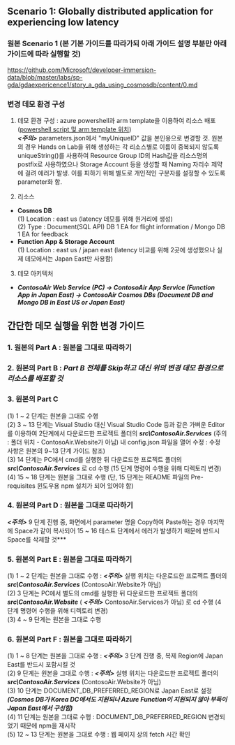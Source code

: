 ## Scenario 1: Globally distributed application for experiencing low latency

### 원본 Scenario 1 (본 기본 가이드를 따라가되 아래 가이드 설명 부분만 아래 가이드에 따라 실행할 것)
https://github.com/Microsoft/developer-immersion-data/blob/master/labs/sp-gda/gdaexpericence1/story_a_gda_using_cosmosdb/content/0.md

### 변경 데모 환경 구성
1. 데모 환경 구성 : azure powershell과 arm template을 이용하여 리소스 배포 ([powershell script 및 arm template 위치](https://github.com/ghahm/CosmosDB-Demo-01/tree/master/ARM-Template)) <br>
***<주의>*** parameters.json에서 "myUniqueID" 값을 본인용으로 변경할 것. 원본의 경우 Hands on Lab을 위해 생성하는 각 리소스별로 이름이 중복되지 않도록 uniqueString()를 사용하여 Resource Group ID의 Hash값을 리소스명의 postfix로 사용하였으나 Storage Account 등을 생성할 때 Naming 자리수 제약에 걸려 에러가 발생. 이를 피하기 위해 별도로 개인적인 구분자를 설정할 수 있도록 parameter화 함.

2. 리소스
* **Cosmos DB** <br>
(1) Location : east us (latency 데모를 위해 원거리에 생성) <br>
(2) Type : Document(SQL API) DB 1 EA for flight information / Mongo DB 1 EA for feedback
* **Function App & Storage Account** <br>
(1) Location : east us / japan east (latency 비교를 위해 2곳에 생성했으나 실제 데모에서는 Japan East만 사용함) <br>

3. 데모 아키텍처
* ***ContosoAir Web Service (PC) -> ContosoAir App Service (Function App in Japan East) -> ContosoAir Cosmos DBs (Document DB and Mongo DB in East US or Japan East)***

## 간단한 데모 실행을 위한 변경 가이드
### 1. 원본의 Part A : 원본을 그대로 따라하기
### 2. 원본의 Part B : *Part B 전체를 Skip하고 대신 위의 변경 데모 환경으로 리소스를 배포할 것*
### 3. 원본의 Part C
(1) 1 ~ 2 단계는 원본을 그대로 수행 <br>
(2) 3 ~ 13 단계는 Visual Studio 대신 Visual Studio Code 등과 같은 가벼운 Editor를 이용하여 2단계에서 다운로드한 프로젝트 폴더의 ***src\ContosoAir.Services*** (주의 : 폴더 위치 - ContosoAir.Website가 아님) 내 config.json 파일을 열어 수정 : 수정 사항은 원본의 9~13 단계 가이드 참조) <br>
(3) 14 단계는 PC에서 cmd를 실행한 뒤 다운로드한 프로젝트 폴더의 ***src\ContosoAir.Services*** 로 cd 수행 (15 단계 명령어 수행을 위해 디렉토리 변경) <br>
(4) 15 ~ 18 단계는 원본을 그대로 수행 (단, 15 단계는 README 파일의 Pre-requisites 윈도우용 npm 설치가 되어 있어야 함)
### 4. 원본의 Part D : 원본을 그대로 따라하기
***<주의>*** 9 단계 진행 중, 화면에서 parameter 명을 Copy하여 Paste하는 경우 마지막에 Space가 같이 복사되어 15 ~ 16 테스트 단계에서 에러가 발생하기 때문에 반드시 Space를 삭제할 것***
### 5. 원본의 Part E : 원본을 그대로 따라하기
(1) 1 ~ 2 단계는 원본을 그대로 수행 : ***<주의>*** 실행 위치는 다운로드한 프로젝트 폴더의 ***src\ContosoAir.Services*** (ContosoAir.Website가 아님) <br>
(2) 3 단계는 PC에서 별도의 cmd를 실행한 뒤 다운로드한 프로젝트 폴더의 ***src\ContosoAir.Website*** ( ***<주의>*** ContosoAir.Services가 아님) 로 cd 수행 (4 단계 명령어 수행을 위해 디렉토리 변경) <br>
(3) 4 ~ 9 단계는 원본을 그대로 수행
### 6. 원본의 Part F : 원본을 그대로 따라하기
(1) 1 ~ 8 단계는 원본을 그대로 수행 : ***<주의>*** 3 단계 진행 중, 복제 Region에 Japan East를 반드시 포함시킬 것 <br>
(2) 9 단계는 원본을 그대로 수행 : ***<주의>*** 실행 위치는 다운로드한 프로젝트 폴더의 ***src\ContosoAir.Services*** (ContosoAir.Website가 아님) <br>
(3) 10 단계는 DOCUMENT_DB_PREFERRED_REGION로 Japan East로 설정 ***(Cosmos DB가 Korea DC에서도 지원되나 Azure Function이 지원되지 않아 부득이 Japan East에서 구성함)*** <br>
(4) 11 단계는 원본을 그대로 수행 : DOCUMENT_DB_PREFERRED_REGION 변경되었기 때문에 npm을 재시작 <br>
(5) 12 ~ 13 단계는 원본을 그대로 수행 : 웹 페이지 상의 fetch 시간 확인
